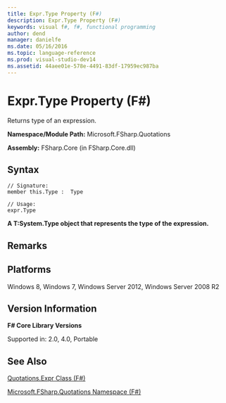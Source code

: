 ```yaml
---
title: Expr.Type Property (F#)
description: Expr.Type Property (F#)
keywords: visual f#, f#, functional programming
author: dend
manager: danielfe
ms.date: 05/16/2016
ms.topic: language-reference
ms.prod: visual-studio-dev14
ms.assetid: 44aee01e-578e-4491-83df-17959ec987ba 
---
```


# Expr.Type Property (F#)

Returns type of an expression.

**Namespace/Module Path:** Microsoft.FSharp.Quotations

**Assembly:** FSharp.Core (in FSharp.Core.dll)


## Syntax

```
// Signature:
member this.Type :  Type

// Usage:
expr.Type
```

**A T:System.Type object that represents the type of the expression.**
## Remarks

## Platforms
Windows 8, Windows 7, Windows Server 2012, Windows Server 2008 R2


## Version Information
**F# Core Library Versions**

Supported in: 2.0, 4.0, Portable




## See Also
[Quotations.Expr Class &#40;F&#35;&#41;](Quotations.Expr-Class-%5BFSharp%5D.md)

[Microsoft.FSharp.Quotations Namespace &#40;F&#35;&#41;](Microsoft.FSharp.Quotations-Namespace-%5BFSharp%5D.md)

